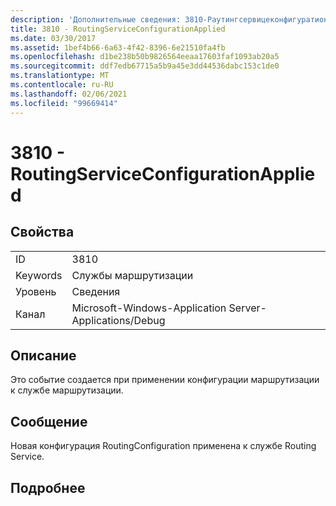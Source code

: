 ```yaml
---
description: 'Дополнительные сведения: 3810-Раутингсервицеконфигуратионапплиед'
title: 3810 - RoutingServiceConfigurationApplied
ms.date: 03/30/2017
ms.assetid: 1bef4b66-6a63-4f42-8396-6e21510fa4fb
ms.openlocfilehash: d1be238b50b9826564eeaa17603faf1093ab20a5
ms.sourcegitcommit: ddf7edb67715a5b9a45e3dd44536dabc153c1de0
ms.translationtype: MT
ms.contentlocale: ru-RU
ms.lasthandoff: 02/06/2021
ms.locfileid: "99669414"
---
```

# <a name="3810---routingserviceconfigurationapplied"></a>3810 - RoutingServiceConfigurationApplied

## <a name="properties"></a>Свойства  
  
|||  
|-|-|  
|ID|3810|  
|Keywords|Службы маршрутизации|  
|Уровень|Сведения|  
|Канал|Microsoft-Windows-Application Server-Applications/Debug|  
  
## <a name="description"></a>Описание  

 Это событие создается при применении конфигурации маршрутизации к службе маршрутизации.  
  
## <a name="message"></a>Сообщение  

 Новая конфигурация RoutingConfiguration применена к службе Routing Service.  
  
## <a name="details"></a>Подробнее
